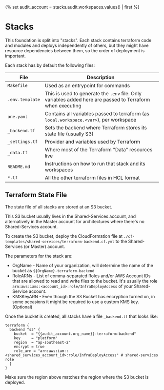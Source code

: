 {% set audit_account = stacks.audit.workspaces.values() | first %}

# Stacks

This foundation is split into "stacks".
Each stack contains terraform code and modules and deploys independently of others, but they might have resource dependencies between them, so the order of deployment is important.

Each stack has by default the following files:

| File | Description |
| ---- | ----------- | 
| `Makefile` | Used as an entrypoint for commands |
| `.env.template` | This is used to generate the `.env` file. Only variables added here are passed to Terraform when executing |
| `one.yaml` | Contains all variables passed to terraform (as `local.workspace.<var>`), per workspace |
| `_backend.tf` | Sets the backend where Terraform stores its state file (usually S3) |
| `_settings.tf` | Provider and variables used by Terraform |
| `_data.tf` | Where most of the Terraform "Data" resources live |
| `README.md` | Instructions on how to run that stack and its workspaces |
| `*.tf` | All the other terraform files in HCL format |

## Terraform State File

The state file of all stacks are stored at an S3 bucket.

This S3 bucket usually lives in the Shared-Services account, and alternatively in the Master account for architectures where there's no Shared-Services account.

To create the S3 bucket, deploy the CloudFormation file at `./cf-templates/shared-services/terraform-backend.cf.yml` to the Shared-Services (or Master) account.

The parameters for the stack are:

* OrgName - Name of your organization, will determine the name of the bucket as `${OrgName}-terraform-backend`
* RoleARNs - List of comma-separated Roles and/or AWS Account IDs that are allowed to read and write files to the bucket. It's usually the role `arn:aws:iam::<account_id>:role/InfraDeployAccess` of your Shared-Service account.
* KMSKeyARN - Even though the S3 Bucket has encryption turned on, in some occasions it might be required to use a custom KMS key. (Optional)

Once the bucket is created, all stacks have a file `_backend.tf` that looks like:

```hcl
terraform {
  backend "s3" {
    bucket  = "{{audit_account.org_name}}-terraform-backend"
    key     = "platform"
    region  = "ap-southeast-2"
    encrypt = true
    role_arn = "arn:aws:iam::<shared_services_account_id>:role/InfraDeployAccess" # shared-services role
  }
}
```

Make sure the region above matches the region where the S3 bucket is deployed.